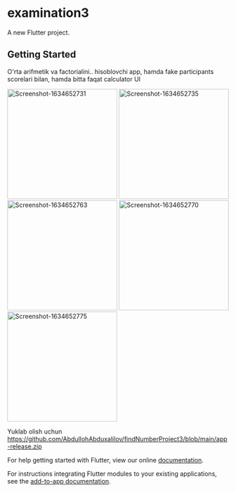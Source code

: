 # examination3

A new Flutter project.

## Getting Started

O'rta arifmetik va factorialini.. hisoblovchi app, hamda fake participants scorelari bilan, hamda bitta faqat calculator UI

<a href="https://ibb.co/WtQkpzF"><img src="https://i.ibb.co/VmdgpCD/Screenshot-1634652731.png" alt="Screenshot-1634652731" border="0" width="250"></a>
<a href="https://ibb.co/93HYJYV"><img src="https://i.ibb.co/wrh6T6w/Screenshot-1634652735.png" alt="Screenshot-1634652735" border="0" width="250"></a>
<a href="https://ibb.co/82fVC2Q"><img src="https://i.ibb.co/CvYFcvS/Screenshot-1634652763.png" alt="Screenshot-1634652763" border="0" width="250"></a>
<a href="https://ibb.co/FVFZKLv"><img src="https://i.ibb.co/KwJ4XpZ/Screenshot-1634652770.png" alt="Screenshot-1634652770" border="0" width="250"></a>
<a href="https://ibb.co/nsd5Br9"><img src="https://i.ibb.co/zh90Fsp/Screenshot-1634652775.png" alt="Screenshot-1634652775" border="0" width="250"></a>


Yuklab olish uchun
https://github.com/AbdullohAbduxalilov/findNumberProject3/blob/main/app-release.zip


For help getting started with Flutter, view our online
[documentation](https://flutter.dev/).

For instructions integrating Flutter modules to your existing applications,
see the [add-to-app documentation](https://flutter.dev/docs/development/add-to-app).
